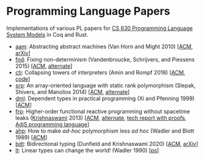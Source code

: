 # Programming Language Papers

Implementations of various PL papers for [CS 630 Programming Language System
Models](https://faculty.cs.byu.edu/~kimball/630/) in Coq and Rust.

- [aam](aam): Abstracting abstract machines (Van Horn and Might 2010)
  [[ACM](https://dl.acm.org/doi/10.1145/1863543.1863553),
  [arXiv](https://arxiv.org/abs/1007.4446)]
- [fnd](fnd): Fixing non-determinism (Vandenbroucke, Schrijvers, and Piessens
  2015) [[ACM](https://dl.acm.org/doi/10.1145/2897336.2897342),
  [alternate](https://lirias.kuleuven.be/retrieve/383155/)]
- [cti](cti): Collapsing towers of interpreters (Amin and Rompf 2018)
  [[ACM](https://dl.acm.org/doi/10.1145/3158140),
  [code](https://github.com/TiarkRompf/collapsing-towers)]
- [srp](srp): An array-oriented language with static rank polymorphism (Slepak,
  Shivers, and Manolios 2014)
  [[ACM](https://dl.acm.org/doi/10.1007/978-3-642-54833-8_3),
  [alternate](https://www.ccs.neu.edu/home/jrslepak/typed-j.pdf)]
- [dml](dml): Dependent types in practical programming (Xi and Pfenning 1999)
  [[ACM](https://dl.acm.org/doi/10.1145/292540.292560)]
- [frp](frp): Higher-order functional reactive programming without spacetime
  leaks ([Krishnaswami](https://www.cl.cam.ac.uk/~nk480/) 2013)
  [[ACM](https://dl.acm.org/doi/10.1145/2544174.2500588),
  [alternate](https://www.cl.cam.ac.uk/~nk480/simple-frp.pdf),
  [tech report with proofs](https://www.cl.cam.ac.uk/~nk480/simple-frp-techreport.pdf),
  [AdjS programming language](https://www.cl.cam.ac.uk/~nk480/adjs-0.1.tgz)]
- [ahp](ahp): How to make *ad-hoc* polymorphism less *ad hoc* (Wadler and Blott
  1989) [[ACM](https://dl.acm.org/doi/10.1145/75277.75283)]
- [bdt](bdt): Bidirectional typing (Dunfield and Krishnaswami 2020)
  [[ACM](https://dl.acm.org/doi/10.1145/3450952),
  [arXiv](https://arxiv.org/abs/1908.05839)]
- [lt](lt): Linear types can change the world! (Wadler 1990)
  [[ps](https://homepages.inf.ed.ac.uk/wadler/papers/linear/linear.ps)]
